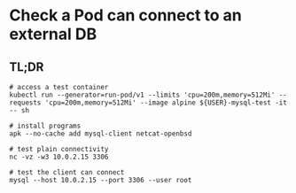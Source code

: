 # Check a Pod can connect to an external DB

## TL;DR

```shell
# access a test container
kubectl run --generator=run-pod/v1 --limits 'cpu=200m,memory=512Mi' --requests 'cpu=200m,memory=512Mi' --image alpine ${USER}-mysql-test -it -- sh

# install programs
apk --no-cache add mysql-client netcat-openbsd

# test plain connectivity
nc -vz -w3 10.0.2.15 3306

# test the client can connect
mysql --host 10.0.2.15 --port 3306 --user root
```
